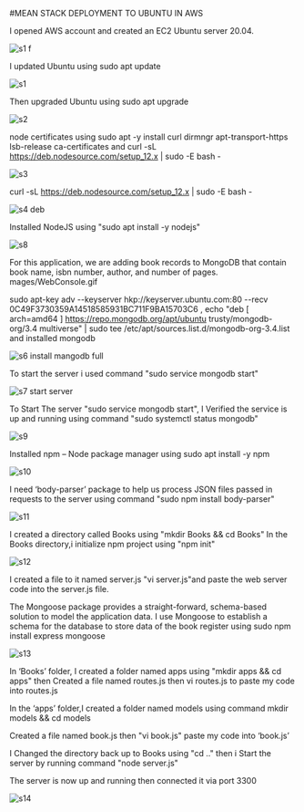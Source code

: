 
#MEAN STACK DEPLOYMENT TO UBUNTU IN AWS

I opened AWS account and created an EC2 Ubuntu server 20.04.

![s1 f](https://user-images.githubusercontent.com/94229949/170739547-d5a855ea-b5d0-4688-babd-e25378eb1980.png)

I updated Ubuntu using sudo apt update

![s1](https://user-images.githubusercontent.com/94229949/170739838-5fda056d-26b3-43f5-aba6-b7abd0f8b2cd.png)

Then upgraded Ubuntu using sudo apt upgrade

![s2](https://user-images.githubusercontent.com/94229949/170740079-d861c2ad-56e3-40e5-a3dd-08fb5ab98b0b.png)

node certificates using  sudo apt -y install curl dirmngr apt-transport-https lsb-release ca-certificates and curl -sL https://deb.nodesource.com/setup_12.x | sudo -E bash -

![s3](https://user-images.githubusercontent.com/94229949/170740555-ecfba62c-0a06-4602-ba8a-5fa978a8f81b.png)

curl -sL https://deb.nodesource.com/setup_12.x | sudo -E bash -

![s4 deb ](https://user-images.githubusercontent.com/94229949/170740859-ec94f1c6-b187-403b-8336-e2e930c894dd.png)

Installed  NodeJS using "sudo apt install -y nodejs"


![s8](https://user-images.githubusercontent.com/94229949/170741555-1b5bb1b7-c776-4aa4-ae46-d86fa5398a30.png)

For this application, we are adding book records to MongoDB that contain book name, isbn number, author, and number of pages.
mages/WebConsole.gif

sudo apt-key adv --keyserver hkp://keyserver.ubuntu.com:80 --recv 0C49F3730359A14518585931BC711F9BA15703C6 , echo "deb [ arch=amd64 ] https://repo.mongodb.org/apt/ubuntu trusty/mongodb-org/3.4 multiverse" | sudo tee /etc/apt/sources.list.d/mongodb-org-3.4.list and installed mongodb

![s6 install mangodb full](https://user-images.githubusercontent.com/94229949/170742368-fbabed30-f982-4b1a-aa8d-c60ccd69d804.png)

To start the server i used command "sudo service mongodb start"

![s7 start server](https://user-images.githubusercontent.com/94229949/170742568-651575a0-9624-4905-9498-653a309051a7.png)

To Start The server "sudo service mongodb start", I Verified the service is up and running using command "sudo systemctl status mongodb"

![s9](https://user-images.githubusercontent.com/94229949/170743191-3e332065-3ebe-491c-af60-98466a83264f.png)

Installed npm – Node package manager using sudo apt install -y npm

![s10](https://user-images.githubusercontent.com/94229949/170743690-73199cf7-00b3-47a0-8d6a-c009062e1f30.png)

I need ‘body-parser’ package to help us process JSON files passed in requests to the server using command "sudo npm install body-parser"

![s11](https://user-images.githubusercontent.com/94229949/170744010-c0a8b03a-7ec7-4fb0-a87e-de849b04ee26.png)

I created a directory called Books using "mkdir Books && cd Books" In the Books directory,i initialize npm project using  "npm init"

![s12](https://user-images.githubusercontent.com/94229949/170744591-491abf9d-5879-47d2-a2b7-b030ed0caaf8.png)

I created a file to it named server.js "vi server.js"and paste the web server code into the server.js file.

The Mongoose package  provides a straight-forward, schema-based solution to model the application data. I use Mongoose to establish a schema for the database to store data of the book register using sudo npm install express mongoose

![s13](https://user-images.githubusercontent.com/94229949/170747144-7e1ad936-11ca-40b4-8f8a-d08fa8404b15.png)

In ‘Books’ folder, I created a folder named apps using "mkdir apps && cd apps" then Created a file named routes.js then vi routes.js to  paste my code into routes.js

In the ‘apps’ folder,I created a folder named models using command mkdir models && cd models 

Created a file named book.js then "vi book.js" paste my code into ‘book.js’

I Changed the directory back up to Books using "cd .." then i Start the server by running command "node server.js"

The server is now up and running then connected it via port 3300

![s14](https://user-images.githubusercontent.com/94229949/170751803-d7ae80f9-d6a0-47f4-9c87-4821eff97cee.png)

